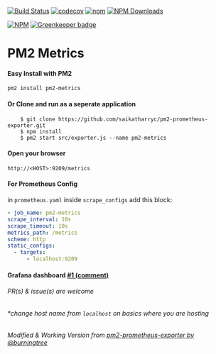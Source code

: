 [![Build Status](https://travis-ci.org/saikatharryc/pm2-prometheus-exporter.svg?branch=master)](https://travis-ci.org/saikatharryc/pm2-prometheus-exporter) [![codecov](https://codecov.io/gh/saikatharryc/pm2-prometheus-exporter/branch/master/graph/badge.svg)](https://codecov.io/gh/saikatharryc/pm2-prometheus-exporter) [![npm](https://img.shields.io/npm/v/pm2-metrics.svg)](https://npmjs.com/package/pm2-metrics) [![NPM Downloads](https://img.shields.io/npm/dm/pm2-metrics.svg)](https://www.npmjs.com/package/pm2-metrics)

[![NPM](https://nodei.co/npm/pm2-metrics.png?downloads=true)](https://nodei.co/npm/pm2-metrics/) [![Greenkeeper badge](https://badges.greenkeeper.io/saikatharryc/pm2-prometheus-exporter.svg)](https://greenkeeper.io/)

# PM2 Metrics

#### Easy Install with PM2

```shell
pm2 install pm2-metrics
```

#### Or Clone and run as a seperate application

```shell
    $ git clone https://github.com/saikatharryc/pm2-prometheus-exporter.git
    $ npm install
    $ pm2 start src/exporter.js --name pm2-metrics
```

#### Open your browser

```shell
http://<HOST>:9209/metrics
```

#### For Prometheus Config

in `prometheus.yaml`
inside `scrape_configs` add this block:

```yml
- job_name: pm2-metrics
scrape_interval: 10s
scrape_timeout: 10s
metrics_path: /metrics
scheme: http
static_configs:
  - targets:
      - localhost:9209
```

#### Grafana dashboard [#1 (comment)](https://github.com/saikatharryc/pm2-prometheus-exporter/issues/1#issuecomment-499551831)

###### PR(s) & issue(s) are welcome

###### \*change host name from `localhost` on basics where you are hosting

###### Modified & Working Version from [pm2-prometheus-exporter by @burningtree](https://github.com/burningtree/pm2-prometheus-exporter)
